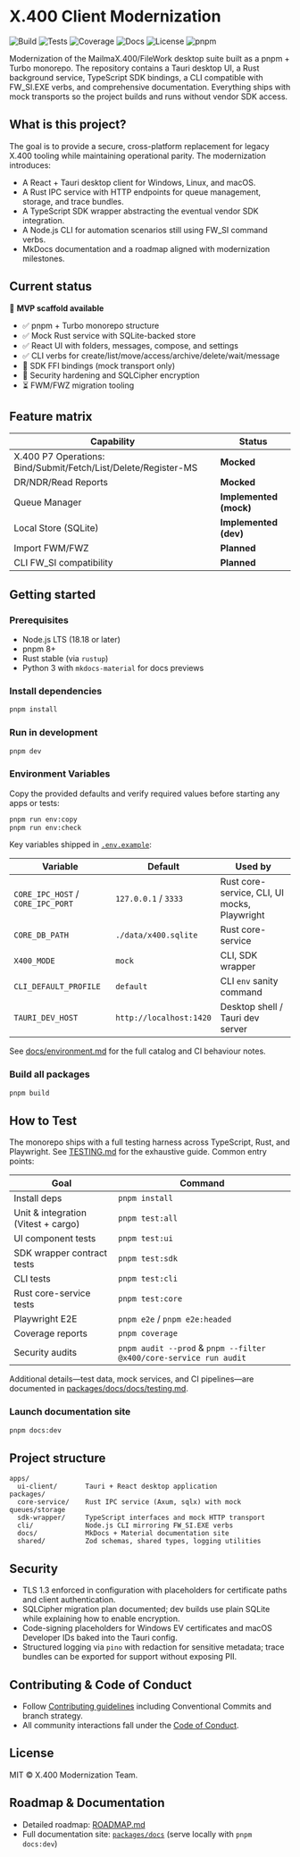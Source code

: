 # X.400 Client Modernization

![Build](https://img.shields.io/badge/build-turbo%20ready-blue?style=flat-square)
![Tests](https://img.shields.io/badge/tests-vitest%20%2B%20cargo-green?style=flat-square)
![Coverage](https://img.shields.io/badge/coverage-80%25-blueviolet?style=flat-square)
![Docs](https://img.shields.io/badge/docs-mkdocs%20material-informational?style=flat-square)
![License](https://img.shields.io/badge/license-MIT-green?style=flat-square)
![pnpm](https://img.shields.io/badge/pnpm-8.x-orange?style=flat-square)

Modernization of the MailmaX.400/FileWork desktop suite built as a pnpm + Turbo monorepo. The repository contains a Tauri desktop UI, a Rust background service, TypeScript SDK bindings, a CLI compatible with FW_SI.EXE verbs, and comprehensive documentation. Everything ships with mock transports so the project builds and runs without vendor SDK access.

## What is this project?

The goal is to provide a secure, cross-platform replacement for legacy X.400 tooling while maintaining operational parity. The modernization introduces:

- A React + Tauri desktop client for Windows, Linux, and macOS.
- A Rust IPC service with HTTP endpoints for queue management, storage, and trace bundles.
- A TypeScript SDK wrapper abstracting the eventual vendor SDK integration.
- A Node.js CLI for automation scenarios still using FW_SI command verbs.
- MkDocs documentation and a roadmap aligned with modernization milestones.

## Current status

🚧 **MVP scaffold available**

- ✅ pnpm + Turbo monorepo structure
- ✅ Mock Rust service with SQLite-backed store
- ✅ React UI with folders, messages, compose, and settings
- ✅ CLI verbs for create/list/move/access/archive/delete/wait/message
- 🚧 SDK FFI bindings (mock transport only)
- 🚧 Security hardening and SQLCipher encryption
- ⏳ FWM/FWZ migration tooling

## Feature matrix

| Capability                                                     | Status                 |
| -------------------------------------------------------------- | ---------------------- |
| X.400 P7 Operations: Bind/Submit/Fetch/List/Delete/Register-MS | **Mocked**             |
| DR/NDR/Read Reports                                            | **Mocked**             |
| Queue Manager                                                  | **Implemented (mock)** |
| Local Store (SQLite)                                           | **Implemented (dev)**  |
| Import FWM/FWZ                                                 | **Planned**            |
| CLI FW_SI compatibility                                        | **Planned**            |

## Getting started

### Prerequisites

- Node.js LTS (18.18 or later)
- pnpm 8+
- Rust stable (via `rustup`)
- Python 3 with `mkdocs-material` for docs previews

### Install dependencies

```bash
pnpm install
```

### Run in development

```bash
pnpm dev
```

### Environment Variables

Copy the provided defaults and verify required values before starting any apps or tests:

```bash
pnpm run env:copy
pnpm run env:check
```

Key variables shipped in [`.env.example`](./.env.example):

| Variable                          | Default                 | Used by                                      |
| --------------------------------- | ----------------------- | -------------------------------------------- |
| `CORE_IPC_HOST` / `CORE_IPC_PORT` | `127.0.0.1` / `3333`    | Rust core-service, CLI, UI mocks, Playwright |
| `CORE_DB_PATH`                    | `./data/x400.sqlite`    | Rust core-service                            |
| `X400_MODE`                       | `mock`                  | CLI, SDK wrapper                             |
| `CLI_DEFAULT_PROFILE`             | `default`               | CLI `env` sanity command                     |
| `TAURI_DEV_HOST`                  | `http://localhost:1420` | Desktop shell / Tauri dev server             |

See [docs/environment.md](packages/docs/docs/environment.md) for the full catalog and CI behaviour notes.

### Build all packages

```bash
pnpm build
```

## How to Test

The monorepo ships with a full testing harness across TypeScript, Rust, and Playwright. See [TESTING.md](TESTING.md) for the exhaustive guide. Common entry points:

| Goal                                | Command                                                            |
| ----------------------------------- | ------------------------------------------------------------------ |
| Install deps                        | `pnpm install`                                                     |
| Unit & integration (Vitest + cargo) | `pnpm test:all`                                                    |
| UI component tests                  | `pnpm test:ui`                                                     |
| SDK wrapper contract tests          | `pnpm test:sdk`                                                    |
| CLI tests                           | `pnpm test:cli`                                                    |
| Rust core-service tests             | `pnpm test:core`                                                   |
| Playwright E2E                      | `pnpm e2e` / `pnpm e2e:headed`                                     |
| Coverage reports                    | `pnpm coverage`                                                    |
| Security audits                     | `pnpm audit --prod` & `pnpm --filter @x400/core-service run audit` |

Additional details—test data, mock services, and CI pipelines—are documented in [packages/docs/docs/testing.md](packages/docs/docs/testing.md).

### Launch documentation site

```bash
pnpm docs:dev
```

## Project structure

```
apps/
  ui-client/       Tauri + React desktop application
packages/
  core-service/    Rust IPC service (Axum, sqlx) with mock queues/storage
  sdk-wrapper/     TypeScript interfaces and mock HTTP transport
  cli/             Node.js CLI mirroring FW_SI.EXE verbs
  docs/            MkDocs + Material documentation site
  shared/          Zod schemas, shared types, logging utilities
```

## Security

- TLS 1.3 enforced in configuration with placeholders for certificate paths and client authentication.
- SQLCipher migration plan documented; dev builds use plain SQLite while explaining how to enable encryption.
- Code-signing placeholders for Windows EV certificates and macOS Developer IDs baked into the Tauri config.
- Structured logging via `pino` with redaction for sensitive metadata; trace bundles can be exported for support without exposing PII.

## Contributing & Code of Conduct

- Follow [Contributing guidelines](CONTRIBUTING.md) including Conventional Commits and branch strategy.
- All community interactions fall under the [Code of Conduct](CODE_OF_CONDUCT.md).

## License

MIT © X.400 Modernization Team.

## Roadmap & Documentation

- Detailed roadmap: [ROADMAP.md](ROADMAP.md)
- Full documentation site: [`packages/docs`](packages/docs) (serve locally with `pnpm docs:dev`)
